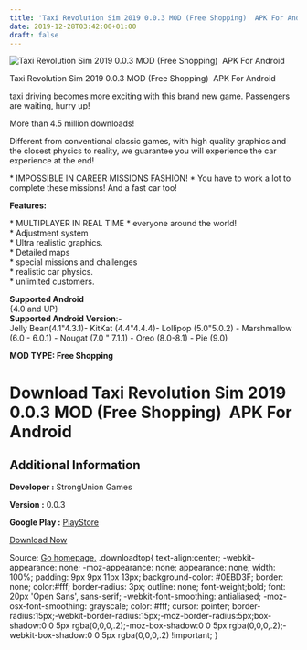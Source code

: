 ```yaml
---
title: 'Taxi Revolution Sim 2019 0.0.3 MOD (Free Shopping)  APK For Android'
date: 2019-12-28T03:42:00+01:00
draft: false
---
```


![Taxi Revolution Sim 2019 0.0.3 MOD (Free Shopping)  APK For Android](https://i2.wp.com/apkhome.net/wp-content/uploads/2019/11/Taxi-Revolution-Sim-2019.png "Taxi Revolution Sim 2019 0.0.3 MOD (Free Shopping)  APK For Android")

  

Taxi Revolution Sim 2019 0.0.3 MOD (Free Shopping)  APK For Android

taxi driving becomes more exciting with this brand new game. Passengers are waiting, hurry up!

More than 4.5 million downloads!

Different from conventional classic games, with high quality graphics and the closest physics to reality, we guarantee you will experience the car experience at the end!

\* IMPOSSIBLE IN CAREER MISSIONS FASHION! \* You have to work a lot to complete these missions! And a fast car too!

**Features:**

\* MULTIPLAYER IN REAL TIME \* everyone around the world!  
\* Adjustment system  
\* Ultra realistic graphics.  
\* Detailed maps  
\* special missions and challenges  
\* realistic car physics.  
\* unlimited customers.

**Supported Android**  
{4.0 and UP}  
**Supported Android Version**:-  
Jelly Bean(4.1"4.3.1)- KitKat (4.4"4.4.4)- Lollipop (5.0"5.0.2) - Marshmallow (6.0 - 6.0.1) - Nougat (7.0 " 7.1.1) - Oreo (8.0-8.1) - Pie (9.0)

**MOD TYPE: Free Shopping**

Download Taxi Revolution Sim 2019 0.0.3 MOD (Free Shopping)  APK For Android
=============================================================================

Additional Information
----------------------

**Developer :** StrongUnion Games

**Version :** 0.0.3

**Google Play :** [PlayStore](https://play.google.com/store/apps/details?id=com.TaxiSim.CarGame)

  

[Download Now](https://store4app.co/post/taxi-revolution-sim-2019-0-0-3-mod-free-shopping-apk-for-android_1574099115)

  
Source: [Go homepage.](https://store4app.co/post/taxi-revolution-sim-2019-0-0-3-mod-free-shopping-apk-for-android_1574099115) .downloadtop{ text-align:center; -webkit-appearance: none; -moz-appearance: none; appearance: none; width: 100%; padding: 9px 9px 11px 13px; background-color: #0EBD3F; border: none; color:#fff; border-radius: 3px; outline: none; font-weight;bold; font: 20px 'Open Sans', sans-serif; -webkit-font-smoothing: antialiased; -moz-osx-font-smoothing: grayscale; color: #fff; cursor: pointer; border-radius:15px;-webkit-border-radius:15px;-moz-border-radius:5px;box-shadow:0 0 5px rgba(0,0,0,.2);-moz-box-shadow:0 0 5px rgba(0,0,0,.2);-webkit-box-shadow:0 0 5px rgba(0,0,0,.2) !important; }